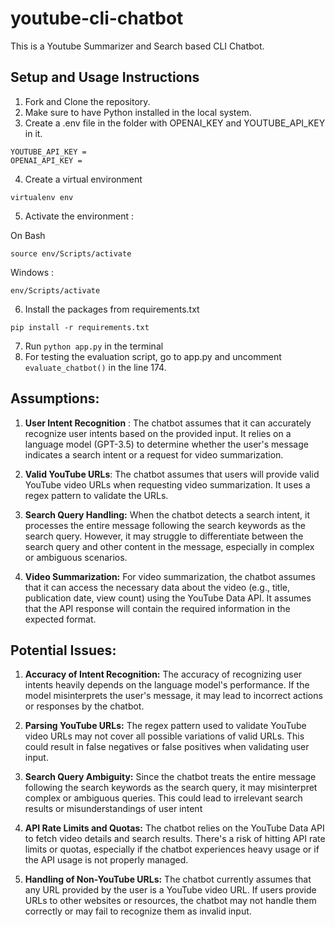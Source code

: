 # youtube-cli-chatbot
This is a Youtube Summarizer and Search based CLI Chatbot.

## Setup and Usage Instructions
1. Fork and Clone the repository.
2. Make sure to have Python installed in the local system.
3. Create a .env file in the folder with OPENAI_KEY and YOUTUBE_API_KEY in it.
```
YOUTUBE_API_KEY = 
OPENAI_API_KEY = 
```
4. Create a virtual environment
```
virtualenv env
```
5. Activate the environment :

On Bash
```
source env/Scripts/activate
```
Windows : 
```
env/Scripts/activate
```
6. Install the packages from requirements.txt
```
pip install -r requirements.txt
```
7. Run ```python app.py``` in the terminal
8. For testing the evaluation script, go to app.py and uncomment ```evaluate_chatbot()``` in the line 174.


## Assumptions:
1. **User Intent Recognition** : The chatbot assumes that it can accurately recognize user intents based on the provided input. It relies on a language model (GPT-3.5) to determine whether the user's message indicates a search intent or a request for video summarization.

2. **Valid YouTube URLs**: The chatbot assumes that users will provide valid YouTube video URLs when requesting video summarization. It uses a regex pattern to validate the URLs.

3. **Search Query Handling:** When the chatbot detects a search intent, it processes the entire message following the search keywords as the search query. However, it may struggle to differentiate between the search query and other content in the message, especially in complex or ambiguous scenarios.

4. **Video Summarization:** For video summarization, the chatbot assumes that it can access the necessary data about the video (e.g., title, publication date, view count) using the YouTube Data API. It assumes that the API response will contain the required information in the expected format.

## Potential Issues:
1. **Accuracy of Intent Recognition:** The accuracy of recognizing user intents heavily depends on the language model's performance. If the model misinterprets the user's message, it may lead to incorrect actions or responses by the chatbot.

2. **Parsing YouTube URLs:** The regex pattern used to validate YouTube video URLs may not cover all possible variations of valid URLs. This could result in false negatives or false positives when validating user input.

3. **Search Query Ambiguity:** Since the chatbot treats the entire message following the search keywords as the search query, it may misinterpret complex or ambiguous queries. This could lead to irrelevant search results or misunderstandings of user intent

4. **API Rate Limits and Quotas:** The chatbot relies on the YouTube Data API to fetch video details and search results. There's a risk of hitting API rate limits or quotas, especially if the chatbot experiences heavy usage or if the API usage is not properly managed.

5. **Handling of Non-YouTube URLs:** The chatbot currently assumes that any URL provided by the user is a YouTube video URL. If users provide URLs to other websites or resources, the chatbot may not handle them correctly or may fail to recognize them as invalid input.
